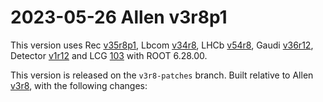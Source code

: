 2023-05-26 Allen v3r8p1
===

This version uses
Rec [v35r8p1](../../../../Rec/-/tags/v35r8p1),
Lbcom [v34r8](../../../../Lbcom/-/tags/v34r8),
LHCb [v54r8](../../../../LHCb/-/tags/v54r8),
Gaudi [v36r12](../../../../Gaudi/-/tags/v36r12),
Detector [v1r12](../../../../Detector/-/tags/v1r12) and
LCG [103](http://lcginfo.cern.ch/release/103/) with ROOT 6.28.00.

This version is released on the `v3r8-patches` branch.
Built relative to Allen [v3r8](/../../tags/v3r8), with the following changes:

